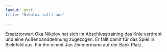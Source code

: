 ```yaml
---
layout: post
title: "Nikolov fällt aus"

---
```


Ersatztorwart Oka Nikolov hat sich im Abschlusstraining das Knie verdreht und eine Außenbanddehnung zugezogen. Er fällt damit für das Spiel in Bielefeld aus. Für ihn nimmt Jan Zimmermann auf der Bank Platz.


